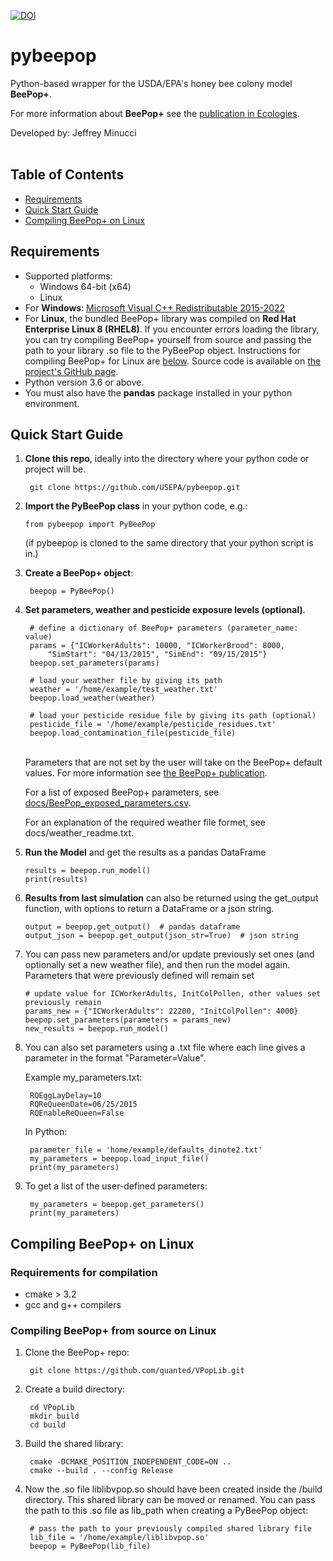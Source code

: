 [![DOI](https://zenodo.org/badge/DOI/10.5281/zenodo.3461089.svg)](https://doi.org/10.5281/zenodo.3461089)


# pybeepop
Python-based wrapper for the USDA/EPA's honey bee colony model **BeePop+**.

For more information about **BeePop+** see the [publication in Ecologies](https://doi.org/10.3390/ecologies3030022).

Developed by: Jeffrey Minucci
<br><br>

## Table of Contents

- [Requirements](#requirements)
- [Quick Start Guide](#quick-start-guide)
- [Compiling BeePop+ on Linux](#compiling-beepop-on-linux)

## Requirements

* Supported platforms: 
    * Windows 64-bit (x64)
    * Linux
* For **Windows**: [Microsoft Visual C++ Redistributable 2015-2022](https://www.microsoft.com/en-us/download/details.aspx?id=48145)
* For **Linux**, the bundled BeePop+ library was compiled on **Red Hat Enterprise Linux 8 (RHEL8)**. If you encounter errors loading the library, you can try compiling BeePop+ yourself from source and passing the path to your library .so file to the PyBeePop object. Instructions for compiling BeePop+ for Linux are [below](#compiling-beepop-on-linux). Source code is available on [the project's GitHub page](https://github.com/quanted/vpoplib]).
* Python version 3.6 or above.
* You must also have the **pandas** package installed in your python environment.


## Quick Start Guide

1. **Clone this repo**, ideally into the directory where your python code or project will be.

        git clone https://github.com/USEPA/pybeepop.git
        
2.  **Import the PyBeePop class** in your python code, e.g.:
    
        from pybeepop import PyBeePop
    
    (if pybeepop is cloned to the same directory that your python script is in.)
  
  
3. **Create a BeePop+ object**:

        beepop = PyBeePop()
        

4. **Set parameters, weather and pesticide exposure levels (optional)**.

        # define a dictionary of BeePop+ parameters (parameter_name: value)
        params = {"ICWorkerAdults": 10000, "ICWorkerBrood": 8000, 
            "SimStart": "04/13/2015", "SimEnd": "09/15/2015"}
        beepop.set_parameters(params)
        
        # load your weather file by giving its path
        weather = '/home/example/test_weather.txt'
        beepop.load_weather(weather)
        
        # load your pesticide residue file by giving its path (optional)
        pesticide_file = '/home/example/pesticide_residues.txt'
        beepop.load_contamination_file(pesticide_file)
     
    <br>Parameters that are not set by the user will take on the BeePop+ default values. For more information see [the BeePop+ publication](https://doi.org/10.3390/ecologies3030022).
    
    For a list of exposed BeePop+ parameters, see [docs/BeePop_exposed_parameters.csv](https://github.com/USEPA/pybeepop/blob/main/docs/BeePop_exposed_parameters.csv).
    
    For an explanation of the required weather file formet, see docs/weather_readme.txt.
    
    
5. **Run the Model** and get the results as a pandas DataFrame
    ```
    results = beepop.run_model()
    print(results)
    ```


6. **Results from last simulation** can also be returned using the get_output function, with options to return a DataFrame or a json string.
    ```
    output = beepop.get_output()  # pandas dataframe
    output_json = beepop.get_output(json_str=True)  # json string
    ```


7. You can pass new parameters and/or update previously set ones (and optionally set a new weather file), and then run the model again. Parameters that were previously defined will remain set

    ```
    # update value for ICWorkerAdults, InitColPollen, other values set previously remain
    params_new = {"ICWorkerAdults": 22200, "InitColPollen": 4000}
    beepop.set_parameters(parameters = params_new)
    new_results = beepop.run_model()
    ```


8. You can also set parameters using a .txt file where each line gives a parameter in the format "Parameter=Value". 

    Example my_parameters.txt:
        
        RQEggLayDelay=10
        RQReQueenDate=06/25/2015
        RQEnableReQueen=False

    In Python:

        parameter_file = 'home/example/defaults_dinote2.txt'
        my_parameters = beepop.load_input_file()
        print(my_parameters)


9. To get a list of the user-defined parameters:

        my_parameters = beepop.get_parameters()
        print(my_parameters)


## Compiling BeePop+ on Linux


### Requirements for compilation
* cmake > 3.2
* gcc and g++ compilers

### Compiling BeePop+ from source on Linux

1. Clone the BeePop+ repo:

        git clone https://github.com/quanted/VPopLib.git
    
2. Create a build directory:

        cd VPopLib
        mkdir build
        cd build
    
3. Build the shared library:

        cmake -DCMAKE_POSITION_INDEPENDENT_CODE=ON ..  	
        cmake --build . --config Release
 
4. Now the .so file liblibvpop.so should have been created inside the /build directory. This shared library can be moved or renamed. You can pass the path to this .so file as lib_path when creating a PyBeePop object:
        
        # pass the path to your previously compiled shared library file
        lib_file = '/home/example/liblibvpop.so'
        beepop = PyBeePop(lib_file)
         